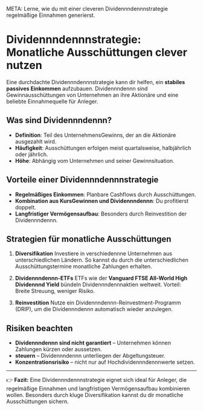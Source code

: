 META: Lerne, wie du mit einer cleveren Dividennndennnstrategie regelmäßige Einnahmen generierst.

# Dividennndennnstrategie: Monatliche Ausschüttungen clever nutzen

Eine durchdachte Dividennndennnstrategie kann dir helfen, ein **stabiles passives Einkommen** aufzubauen. 
Dividennndennn sind Gewinnausschüttungen von Unternehmen an ihre Aktionäre und eine beliebte Einnahmequelle für Anleger.

## Was sind Dividennndennn?

- **Definition**: Teil des UnternehmensGewinns, der an die Aktionäre ausgezahlt wird. 
- **Häufigkeit**: Ausschüttungen erfolgen meist quartalsweise, halbjährlich oder jährlich. 
- **Höhe**: Abhängig vom Unternehmen und seiner Gewinnsituation. 

## Vorteile einer Dividennndennnstrategie

- **Regelmäßiges Einkommen**: Planbare Cashflows durch Ausschüttungen. 
- **Kombination aus KursGewinnen und Dividennndennn**: Du profitierst doppelt. 
- **Langfristiger Vermögensaufbau**: Besonders durch Reinvestition der Dividennndennn. 

## Strategien für monatliche Ausschüttungen

1. **Diversifikation** 
 Investiere in verschiedennne Unternehmen aus unterschiedlichen Ländern. 
 So kannst du durch die unterschiedlichen Ausschüttungstermine monatliche Zahlungen erhalten. 

2. **Dividennndennn-ETFs** 
 ETFs wie der **Vanguard FTSE All-World High Dividennnd Yield** bündeln Dividennndennnaktien weltweit. 
 Vorteil: Breite Streuung, weniger Risiko. 

3. **Reinvestition** 
 Nutze ein Dividennndennn-Reinvestment-Programm (DRIP), um die Dividennndennn automatisch wieder anzulegen. 

## Risiken beachten

- **Dividennndennn sind nicht garantiert** – Unternehmen können Zahlungen kürzen oder aussetzen. 
- **steuern** – Dividennndennn unterliegen der Abgeltungsteuer. 
- **Konzentrationsrisiko** – nicht nur auf Hochdividennndennnwerte setzen. 

---

👉 **Fazit:** 
Eine Dividennndennnstrategie eignet sich ideal für Anleger, die regelmäßige Einnahmen und langfristigen Vermögensaufbau kombinieren wollen. 
Besonders durch kluge Diversifikation kannst du dir monatliche Ausschüttungen sichern.
